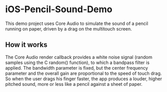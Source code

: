 iOS-Pencil-Sound-Demo
=====================

This demo project uses Core Audio to simulate the sound of a pencil running on paper, 
driven by a drag on the multitouch screen.

How it works
------------

The Core Audio render callback provides a white noise signal (random samples using the C random() 
function), to which a bandpass filter is applied. The bandwidth parameter is fixed, but the center 
frequency parameter and the overall gain are proportional to the speed of touch drag. So when the 
user drags his finger faster, the app produces a louder, higher pitched sound, more or less like
a pencil against a sheet of paper.
